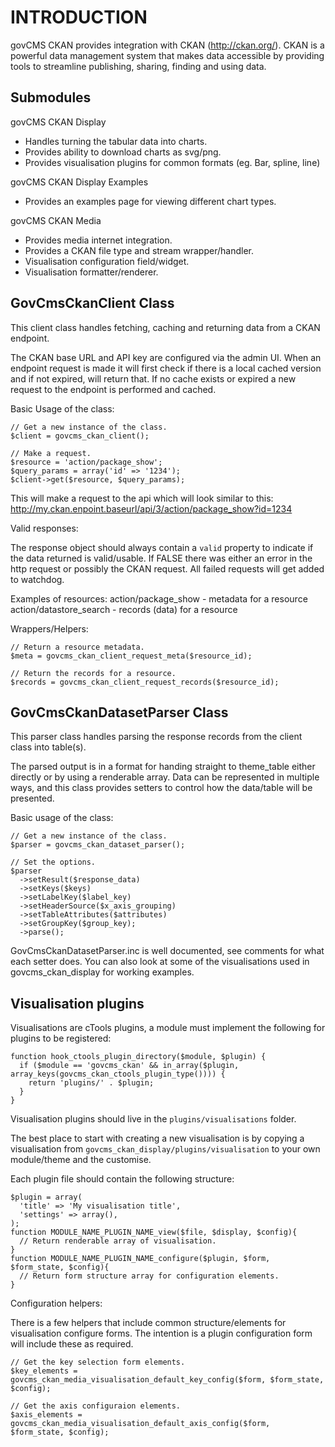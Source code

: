 INTRODUCTION
============

govCMS CKAN provides integration with CKAN (http://ckan.org/). CKAN is a
powerful data management system that makes data accessible by providing tools to
streamline publishing, sharing, finding and using data.

Submodules
----------

govCMS CKAN Display
- Handles turning the tabular data into charts.
- Provides ability to download charts as svg/png.
- Provides visualisation plugins for common formats (eg. Bar, spline, line)

govCMS CKAN Display Examples
- Provides an examples page for viewing different chart types.

govCMS CKAN Media
- Provides media internet integration.
- Provides a CKAN file type and stream wrapper/handler.
- Visualisation configuration field/widget.
- Visualisation formatter/renderer.

GovCmsCkanClient Class
----------------------
This client class handles fetching, caching and returning data from a CKAN endpoint.

The CKAN base URL and API key are configured via the admin UI. When an endpoint request
is made it will first check if there is a local cached version and if not expired,
will return that. If no cache exists or expired a new request to the endpoint is performed
and cached.

Basic Usage of the class:
```
// Get a new instance of the class.
$client = govcms_ckan_client();

// Make a request.
$resource = 'action/package_show';
$query_params = array('id' => '1234');
$client->get($resource, $query_params);
```

This will make a request to the api which will look similar to this:
http://my.ckan.enpoint.baseurl/api/3/action/package_show?id=1234

Valid responses:

The response object should always contain a `valid` property to indicate if the data
returned is valid/usable. If FALSE there was either an error in the http request or
possibly the CKAN request. All failed requests will get added to watchdog.

Examples of resources:
action/package_show - metadata for a resource
action/datastore_search - records (data) for a resource

Wrappers/Helpers:
```
// Return a resource metadata.
$meta = govcms_ckan_client_request_meta($resource_id);

// Return the records for a resource.
$records = govcms_ckan_client_request_records($resource_id);
```

GovCmsCkanDatasetParser Class
-----------------------------
This parser class handles parsing the response records from the client class into table(s).

The parsed output is in a format for handing straight to theme_table either directly or by
using a renderable array. Data can be represented in multiple ways, and this class provides
setters to control how the data/table will be presented.

Basic usage of the class:
```
// Get a new instance of the class.
$parser = govcms_ckan_dataset_parser();

// Set the options.
$parser
  ->setResult($response_data)
  ->setKeys($keys)
  ->setLabelKey($label_key)
  ->setHeaderSource($x_axis_grouping)
  ->setTableAttributes($attributes)
  ->setGroupKey($group_key);
  ->parse();
```
GovCmsCkanDatasetParser.inc is well documented, see comments for what each setter does. You
can also look at some of the visualisations used in govcms_ckan_display for working examples.

Visualisation plugins
---------------------
Visualisations are cTools plugins, a module must implement the following for plugins to be registered:
```
function hook_ctools_plugin_directory($module, $plugin) {
  if ($module == 'govcms_ckan' && in_array($plugin, array_keys(govcms_ckan_ctools_plugin_type()))) {
    return 'plugins/' . $plugin;
  }
}
```
Visualisation plugins should live in the `plugins/visualisations` folder.

The best place to start with creating a new visualisation is by copying a visualisation from
`govcms_ckan_display/plugins/visualisation` to your own module/theme and the customise.

Each plugin file should contain the following structure:
```
$plugin = array(
  'title' => 'My visualisation title',
  'settings' => array(),
);
function MODULE_NAME_PLUGIN_NAME_view($file, $display, $config){
  // Return renderable array of visualisation.
}
function MODULE_NAME_PLUGIN_NAME_configure($plugin, $form, $form_state, $config){
  // Return form structure array for configuration elements.
}
```

Configuration helpers:

There is a few helpers that include common structure/elements for visualisation configure forms.
The intention is a plugin configuration form will include these as required.
```
// Get the key selection form elements.
$key_elements = govcms_ckan_media_visualisation_default_key_config($form, $form_state, $config);

// Get the axis configuraion elements.
$axis_elements = govcms_ckan_media_visualisation_default_axis_config($form, $form_state, $config);
```
